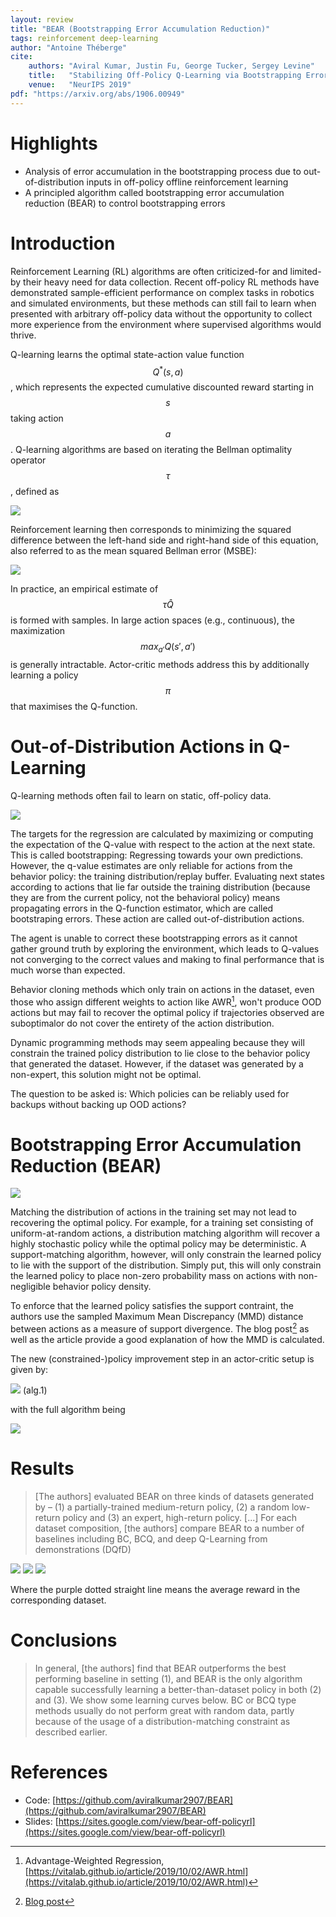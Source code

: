 ```yaml
---
layout: review
title: "BEAR (Bootstrapping Error Accumulation Reduction)"
tags: reinforcement deep-learning
author: "Antoine Théberge"
cite:
    authors: "Aviral Kumar, Justin Fu, George Tucker, Sergey Levine"
    title:   "Stabilizing Off-Policy Q-Learning via Bootstrapping Error Reduction"
    venue:   "NeurIPS 2019"
pdf: "https://arxiv.org/abs/1906.00949"
---
```



# Highlights

- Analysis of error accumulation in the bootstrapping process due to out-of-distribution inputs in off-policy offline reinforcement learning
- A principled algorithm called bootstrapping error accumulation reduction (BEAR) to control bootstrapping errors

# Introduction

Reinforcement Learning (RL) algorithms are often criticized-for and limited-by their heavy need for data collection. Recent off-policy RL methods have demonstrated sample-efficient performance on complex tasks in robotics and simulated environments, but these methods can still fail to learn when presented with arbitrary off-policy data without the opportunity to collect more experience from the environment where supervised algorithms would thrive.

Q-learning learns the optimal state-action value function $$Q^*(s,a)$$, which represents the expected cumulative discounted reward starting in $$s$$ taking action $$a$$. Q-learning algorithms are based on iterating the Bellman optimality operator $$\tau$$, defined as

![](/article/images/BEAR/bellman.jpeg)

Reinforcement learning then corresponds to minimizing the squared difference between the left-hand side and right-hand side of this equation, also referred to as the mean squared Bellman error (MSBE):

![](/article/images/BEAR/msbe.jpeg)

In practice, an empirical estimate of $$\tau\hat{Q}$$ is formed with samples. In large action spaces (e.g., continuous), the maximization $$max_{a'}Q(s', a')$$ is generally intractable. Actor-critic methods address this by additionally learning a policy $$\pi$$ that maximises the Q-function.

# Out-of-Distribution Actions in Q-Learning

Q-learning methods often fail to learn on static, off-policy data.

![](/article/images/BEAR/fig1.jpeg)

The targets for the regression are calculated by maximizing or computing the expectation of the Q-value with respect to the action at the next state. This is called bootstrapping: Regressing towards your own predictions. However, the q-value estimates are only reliable for actions from the behavior policy: the training distribution/replay buffer. Evaluating next states according to actions that lie far outside the training distribution (because they are from the current policy, not the behavioral policy) means propagating errors in the Q-function estimator, which are called bootstraping errors. These action are called out-of-distribution actions.

The agent is unable to correct these bootstrapping errors as it cannot gather ground truth by exploring the environment, which leads to Q-values not converging to the correct values and making to final performance that is much worse than expected.

Behavior cloning methods which only train on actions in the dataset, even those who assign different weights to action like AWR[^1], won't produce OOD actions but may fail to recover the optimal policy if trajectories observed are suboptimalor do not cover the entirety of the action distribution.

Dynamic programming methods may seem appealing because they will constrain the trained policy distribution to lie close to the behavior policy that generated the dataset. However, if the dataset was generated by a non-expert, this solution might not be optimal.

The question to be asked is: Which policies can be reliably used for backups without backing up OOD actions?

# Bootstrapping Error Accumulation Reduction (BEAR)

![](/article/images/BEAR/fig3.jpeg)

Matching the distribution of actions in the training set may not lead to recovering the optimal policy. For example, for a training set consisting of uniform-at-random actions, a distribution matching algorithm will recover a highly stochastic policy while the optimal policy may be deterministic. A support-matching algorithm, however, will only constrain the learned policy to lie with the support of the distribution. Simply put, this will only constrain the learned policy to place non-zero probability mass on actions with non-negligible behavior policy density. 

To enforce that the learned policy satisfies the support contraint, the authors use the sampled Maximum Mean Discrepancy (MMD) distance between actions as a measure of support divergence. The blog post[^2] as well as the article provide a good explanation of how the MMD is calculated.

The new (constrained-)policy improvement step in an actor-critic setup is given by:

![](/article/images/BEAR/eq3.jpeg)
(alg.1)

with the full algorithm being

![](/article/images/BEAR/alg1.jpeg)

# Results
> [The authors] evaluated BEAR on three kinds of datasets generated by – (1) a partially-trained medium-return policy, (2) a random low-return policy and (3) an expert, high-return policy. [...] For each dataset composition, [the authors] compare BEAR to a number of baselines including BC, BCQ, and deep Q-Learning from demonstrations (DQfD)


![](/article/images/BEAR/res1.jpeg)
![](/article/images/BEAR/res2.jpeg)
![](/article/images/BEAR/res3.jpeg)

Where the purple dotted straight line means the average reward in the corresponding dataset.

# Conclusions

> In general, [the authors] find that BEAR outperforms the best performing baseline in setting (1), and BEAR is the only algorithm capable successfully learning a better-than-dataset policy in both (2) and (3). We show some learning curves below. BC or BCQ type methods usually do not perform great with random data, partly because of the usage of a distribution-matching constraint as described earlier.

# References
[^1]: Advantage-Weighted Regression, [https://vitalab.github.io/article/2019/10/02/AWR.html](https://vitalab.github.io/article/2019/10/02/AWR.html)
[^2]: [Blog post](https://bair.berkeley.edu/blog/2019/12/05/bear/)

- Code: [https://github.com/aviralkumar2907/BEAR](https://github.com/aviralkumar2907/BEAR)
- Slides: [https://sites.google.com/view/bear-off-policyrl](https://sites.google.com/view/bear-off-policyrl)
